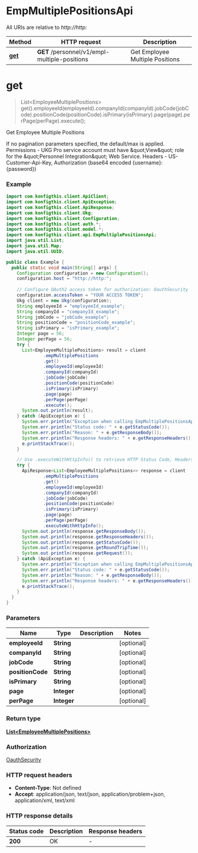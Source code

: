 # EmpMultiplePositionsApi

All URIs are relative to *http://http:*

| Method | HTTP request | Description |
|------------- | ------------- | -------------|
| [**get**](EmpMultiplePositionsApi.md#get) | **GET** /personnel/v1/empl-multiple-positions | Get Employee Multiple Positions |


<a name="get"></a>
# **get**
> List&lt;EmployeeMultiplePositions&gt; get().employeeId(employeeId).companyId(companyId).jobCode(jobCode).positionCode(positionCode).isPrimary(isPrimary).page(page).perPage(perPage).execute();

Get Employee Multiple Positions

If no pagination parameters specified, the default/max is applied. Permissions - UKG Pro service account must have \&quot;View\&quot; role for the \&quot;Personnel Integration\&quot; Web Service. Headers - US-Customer-Api-Key, Authorization (base64 encoded {username}:{password}) 

### Example
```java
import com.konfigthis.client.ApiClient;
import com.konfigthis.client.ApiException;
import com.konfigthis.client.ApiResponse;
import com.konfigthis.client.Ukg;
import com.konfigthis.client.Configuration;
import com.konfigthis.client.auth.*;
import com.konfigthis.client.model.*;
import com.konfigthis.client.api.EmpMultiplePositionsApi;
import java.util.List;
import java.util.Map;
import java.util.UUID;

public class Example {
  public static void main(String[] args) {
    Configuration configuration = new Configuration();
    configuration.host = "http://http:";
    
    // Configure OAuth2 access token for authorization: OauthSecurity
    configuration.accessToken = "YOUR ACCESS TOKEN";
    Ukg client = new Ukg(configuration);
    String employeeId = "employeeId_example";
    String companyId = "companyId_example";
    String jobCode = "jobCode_example";
    String positionCode = "positionCode_example";
    String isPrimary = "isPrimary_example";
    Integer page = 56;
    Integer perPage = 56;
    try {
      List<EmployeeMultiplePositions> result = client
              .empMultiplePositions
              .get()
              .employeeId(employeeId)
              .companyId(companyId)
              .jobCode(jobCode)
              .positionCode(positionCode)
              .isPrimary(isPrimary)
              .page(page)
              .perPage(perPage)
              .execute();
      System.out.println(result);
    } catch (ApiException e) {
      System.err.println("Exception when calling EmpMultiplePositionsApi#get");
      System.err.println("Status code: " + e.getStatusCode());
      System.err.println("Reason: " + e.getResponseBody());
      System.err.println("Response headers: " + e.getResponseHeaders());
      e.printStackTrace();
    }

    // Use .executeWithHttpInfo() to retrieve HTTP Status Code, Headers and Request
    try {
      ApiResponse<List<EmployeeMultiplePositions>> response = client
              .empMultiplePositions
              .get()
              .employeeId(employeeId)
              .companyId(companyId)
              .jobCode(jobCode)
              .positionCode(positionCode)
              .isPrimary(isPrimary)
              .page(page)
              .perPage(perPage)
              .executeWithHttpInfo();
      System.out.println(response.getResponseBody());
      System.out.println(response.getResponseHeaders());
      System.out.println(response.getStatusCode());
      System.out.println(response.getRoundTripTime());
      System.out.println(response.getRequest());
    } catch (ApiException e) {
      System.err.println("Exception when calling EmpMultiplePositionsApi#get");
      System.err.println("Status code: " + e.getStatusCode());
      System.err.println("Reason: " + e.getResponseBody());
      System.err.println("Response headers: " + e.getResponseHeaders());
      e.printStackTrace();
    }
  }
}

```

### Parameters

| Name | Type | Description  | Notes |
|------------- | ------------- | ------------- | -------------|
| **employeeId** | **String**|  | [optional] |
| **companyId** | **String**|  | [optional] |
| **jobCode** | **String**|  | [optional] |
| **positionCode** | **String**|  | [optional] |
| **isPrimary** | **String**|  | [optional] |
| **page** | **Integer**|  | [optional] |
| **perPage** | **Integer**|  | [optional] |

### Return type

[**List&lt;EmployeeMultiplePositions&gt;**](EmployeeMultiplePositions.md)

### Authorization

[OauthSecurity](../README.md#OauthSecurity)

### HTTP request headers

 - **Content-Type**: Not defined
 - **Accept**: application/json, text/json, application/problem+json, application/xml, text/xml

### HTTP response details
| Status code | Description | Response headers |
|-------------|-------------|------------------|
| **200** | OK |  -  |

